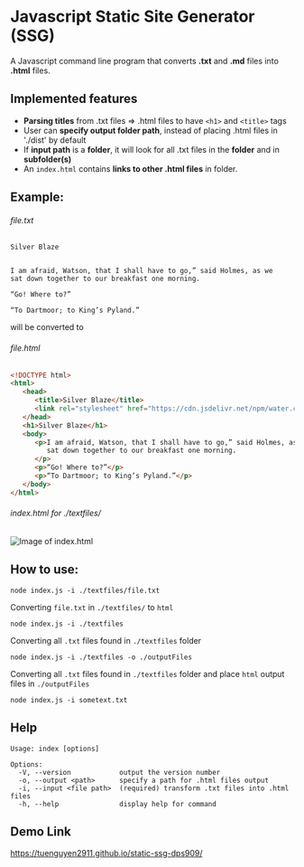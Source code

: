 # Javascript Static Site Generator (SSG)

A Javascript command line program that converts **.txt** and **.md** files into **.html** files. 

## Implemented features 

- **Parsing titles** from .txt files => .html files to have `<h1>` and `<title>` tags
- User can **specify output folder path**, instead of placing .html files in './dist' by default
- If **input path** is a **folder**, it will look for all .txt files in the **folder** and in **subfolder(s)**
- An `index.html` contains **links to other .html files** in folder.

## Example:

###### file.txt 

```
Silver Blaze


I am afraid, Watson, that I shall have to go,” said Holmes, as we
sat down together to our breakfast one morning.

“Go! Where to?”

“To Dartmoor; to King’s Pyland.”
```

will be converted to 

###### file.html

```html 
<!DOCTYPE html>
<html>
   <head>
      <title>Silver Blaze</title>
      <link rel="stylesheet" href="https://cdn.jsdelivr.net/npm/water.css@2/out/water.css" />
   </head>
   <h1>Silver Blaze</h1>
   <body>
      <p>I am afraid, Watson, that I shall have to go,” said Holmes, as we
         sat down together to our breakfast one morning.
      </p>
      <p>“Go! Where to?”</p>
      <p>“To Dartmoor; to King’s Pyland.”</p>
   </body>
</html>
```

###### index.html for ./textfiles/

![Image of index.html](https://i.ibb.co/9YVnN1y/Screenshot-2021-09-14-003724.png)

## How to use: 

```
node index.js -i ./textfiles/file.txt
```

Converting `file.txt` in `./textfiles/` to `html`

```
node index.js -i ./textfiles 
```

Converting all `.txt` files found in `./textfiles` folder

```
node index.js -i ./textfiles -o ./outputFiles
```

Converting all `.txt` files found in `./textfiles` folder and place `html` output files in `./outputFiles`

```
node index.js -i sometext.txt 
```

## Help 

```
Usage: index [options]

Options:
  -V, --version            output the version number
  -o, --output <path>      specify a path for .html files output
  -i, --input <file path>  (required) transform .txt files into .html files
  -h, --help               display help for command
```

## Demo Link

https://tuenguyen2911.github.io/static-ssg-dps909/